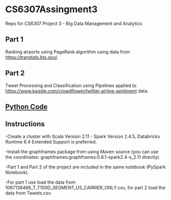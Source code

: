 # CS6307Assingment3
Repo for CS6307 Project 3 - Big Data Management and Analytics

## Part 1
Ranking airports using PageRank algorithm using data from https://transtats.bts.gov/. 

## Part 2
Tweet Processing and Classification using Pipelines applied to https://www.kaggle.com/crowdflower/twitter-airline-sentiment data.

## [Python Code](https://github.com/rsrjohnson/CS6307Assingment3/blob/main/CS6307_Assingment3.py)

## Instructions

-Create a cluster with Scala Version 2.11 - Spark Version 2.4.5, Databricks Runtime 6.4 Extended Support is preferred.

-Install the graphframes package from using Maven source (you can use the coordinates: graphframes:graphframes:0.8.1-spark2.4-s_2.11 directly).

-Part 1 and Part 2 of the project are included in the same notebook (PySpark Notebook).

-For part 1 use load the data from 1067138468_T_T100D_SEGMENT_US_CARRIER_ONLY.csv, for part 2 load the data from Tweets.csv.
